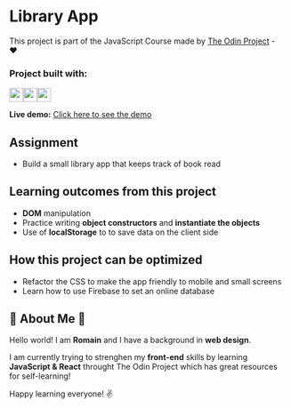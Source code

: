 # Library App

This project is part of the JavaScript Course made by [The Odin Project](www.theodinproject.com) - <img src="https://www.theodinproject.com/assets/odin-logo-bd86cf893a3de1f1daceabc1377f58669776616a91ab70c601fd5c16a4686468.svg" width="12"> :heart:

### Project built with:
<img src="https://image.flaticon.com/icons/png/512/136/136528.png" width="25"><img src="https://image.flaticon.com/icons/png/512/136/136527.png" width="25"><img src="https://image.flaticon.com/icons/png/512/136/136530.png" width="25">

**Live demo:** [Click here to see the demo](https://romainnm.github.io/project-library/) 


## Assignment
-  Build a small library app that keeps track of book read

## Learning outcomes from this project
- **DOM** manipulation
- Practice writing **object constructors** and **instantiate the objects**
- Use of **localStorage** to to save data on the client side

## How this project can be optimized
- Refactor the CSS to make the app friendly to mobile and small screens
- Learn how to use Firebase to set an online database

## :cactus: About Me :cactus:

Hello world! I am **Romain** and I have a background in **web design**. 

I am currently trying to strenghen my **front-end** skills by learning **JavaScript & React** throught The Odin Project which has great resources for self-learning!

Happy learning everyone! :v: